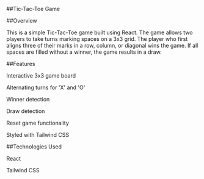 ##Tic-Tac-Toe Game  

##Overview  

This is a simple Tic-Tac-Toe game built using React. The game allows two players to take turns marking spaces on a 3x3 grid. The player who first aligns three of their marks in a row, column, or diagonal wins the game. If all spaces are filled without a winner, the game results in a draw.  

##Features  

Interactive 3x3 game board  

Alternating turns for 'X' and 'O'  

Winner detection  

Draw detection  

Reset game functionality  

Styled with Tailwind CSS  

##Technologies Used  

React  

Tailwind CSS  